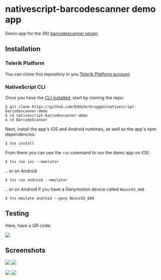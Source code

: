 # nativescript-barcodescanner demo app

Demo app for the {N} [barcodescanner plugin](https://www.npmjs.com/package/nativescript-barcodescanner)

## Installation

### Telerik Platform

You can clone this repository in you [Telerik Platform account](https://platform.telerik.com).

### NativeScript CLI
Once you have the [CLI installed](https://github.com/NativeScript/nativescript-cli#installation), start by cloning the repo:

```
$ git clone https://github.com/EddyVerbruggen/nativescript-barcodescanner-demo
$ cd nativescript-barcodescanner-demo
$ cd BarcodeScanner
```

Next, install the app's iOS and Android runtimes, as well as the app's npm dependencies:

```
$ tns install
```

From there you can use the `run` command to run the demo app on iOS:

```
$ tns run ios --emulator
```

.. or on Android

```
$ tns run android --emulator
```

.. or on Android if you have a Genymotion device called `Nexus5X_600`
```
$ tns emulate android --geny Nexus5X_600
```

## Testing
Here, have a QR code:

![](qr.png)


## Screenshots

![](screenshots/ios/ios-1.png)
![](screenshots/ios/ios-2.png)

![](screenshots/android/android-1.png)
![](screenshots/android/android-2.png)